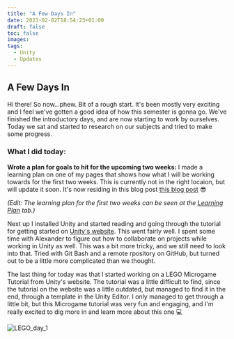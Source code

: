 ```yaml
---
title: "A Few Days In"
date: 2023-02-02T18:54:23+01:00
draft: false
toc: false
images:
tags:
  - Unity
  - Updates
---
```


## A Few Days In
Hi there! So now...phew. Bit of a rough start. It's been mostly very exciting and I feel we've gotten a good idea of how this semester is gonna go. We've finished the introductory days, and are now starting to work by ourselves. Today we sat and started to research on our subjects and tried to make some progress.

### What I did today:

**Wrote a plan for goals to hit for the upcoming two weeks:**
I made a learning plan on one of my pages that shows how what I will be working towards for the first two weeks. This is currently not in the right locaion, but will update it soon. It's now residing in this blog post [this blog post](https://schapiro.tech/posts/first-day-back/#table) 😎

*(Edit: The learning plan for the first two weeks can be seen at the [Learning Plan](../../learning-plan) tab.)*


Next up I installed Unity and started reading and going through the tutorial for getting started on [Unity's website](https://learn.unity.com/mission/real-time-creation-essentials). This went fairly well. I spent some time with Alexander to figure out how to collaborate on projects while working in Unity as well. This was a bit more tricky, and we still need to look into that. Tried with Git Bash and a remote rpository on GitHub, but turned out to be a little more complicated than we thought.

The last thing for today was that I started working on a LEGO Microgame Tutorial from Unity's website. The tutorial was a little difficult to find, since the tutorial on the website was a little outdated, but managed to find it in the end, through a template in the Unity Editor. I only managed to get through a little bit, but this Microgame tutorial was very fun and engaging, and I'm really excited to dig more in and learn more about this one 💻

![LEGO_day_1](/img/unity/lego-day-1.jpg)